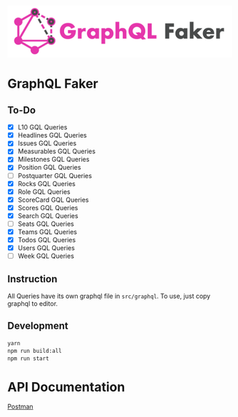 ![GraphQL Faker logo](./docs/faker-logo-text.png)

# GraphQL Faker
## To-Do
- [x] L10 GQL Queries
- [x] Headlines GQL Queries
- [x] Issues GQL Queries
- [x] Measurables GQL Queries
- [x] Milestones GQL Queries
- [x] Position GQL Queries
- [ ] Postquarter GQL Queries
- [x] Rocks GQL Queries
- [x] Role GQL Queries
- [x] ScoreCard GQL Queries
- [x] Scores GQL Queries
- [x] Search GQL Queries
- [ ] Seats GQL Queries
- [x] Teams GQL Queries
- [x] Todos GQL Queries
- [x] Users GQL Queries
- [ ] Week GQL Queries

## Instruction
All Queries have its own graphql file in `src/graphql`. To use, just copy graphql to editor.

## Development

```sh
yarn
npm run build:all
npm run start
```


# API Documentation
[Postman](https://documenter.getpostman.com/view/9413824/SW17UbTs?version=latest)